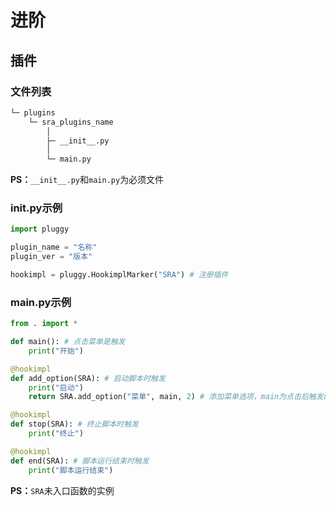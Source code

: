 # 进阶
## 插件
### 文件列表
```sh
└─ plugins
    └─ sra_plugins_name
        │ 
        ├─ __init__.py
        │
        └─ main.py
```
**PS：**`__init__.py`和`main.py`为必须文件

### __init__.py示例
```python
import pluggy

plugin_name = "名称"
plugin_ver = "版本"

hookimpl = pluggy.HookimplMarker("SRA") # 注册插件
```

### main.py示例
```python
from . import *

def main(): # 点击菜单是触发
    print("开始")

@hookimpl
def add_option(SRA): # 启动脚本时触发
    print("启动")
    return SRA.add_option("菜单", main, 2) # 添加菜单选项，main为点击后触发的函数，2为菜单插入到第3行

@hookimpl
def stop(SRA): # 终止脚本时触发
    print("终止")

@hookimpl
def end(SRA): # 脚本运行结束时触发
    print("脚本运行结束")
```
**PS：**`SRA`未入口函数的实例